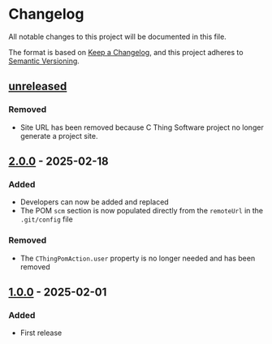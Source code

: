 # Changelog

All notable changes to this project will be documented in this file.

The format is based on [Keep a Changelog](https://keepachangelog.com/en/1.0.0/),
and this project adheres to [Semantic Versioning](https://semver.org/spec/v2.0.0.html).

## [unreleased]

### Removed

- Site URL has been removed because C Thing Software project no longer generate
  a project site.

## [2.0.0] - 2025-02-18

### Added

- Developers can now be added and replaced
- The POM `scm` section is now populated directly from the `remoteUrl` in the
  `.git/config` file

### Removed

- The `CThingPomAction.user` property is no longer needed and has been removed 

## [1.0.0] - 2025-02-01

### Added

- First release

[unreleased]: https://github.com/cthing/gradle-cthing-publishing/compare/2.0.0...HEAD
[2.0.0]: https://github.com/cthing/gradle-cthing-publishing/releases/tag/2.0.0
[1.0.0]: https://github.com/cthing/gradle-cthing-publishing/releases/tag/1.0.0
